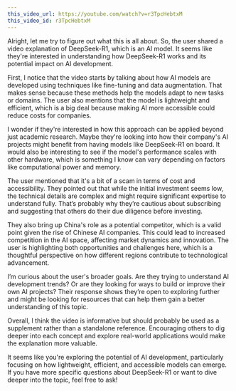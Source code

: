 ```yaml
---
this_video_url: https://youtube.com/watch?v=r3TpcHebtxM
this_video_id: r3TpcHebtxM
---
```

<think>
Alright, let me try to figure out what this is all about. So, the user shared a video explanation of DeepSeek-R1, which is an AI model. It seems like they're interested in understanding how DeepSeek-R1 works and its potential impact on AI development.

First, I notice that the video starts by talking about how AI models are developed using techniques like fine-tuning and data augmentation. That makes sense because these methods help the models adapt to new tasks or domains. The user also mentions that the model is lightweight and efficient, which is a big deal because making AI more accessible could reduce costs for companies.

I wonder if they're interested in how this approach can be applied beyond just academic research. Maybe they're looking into how their company's AI projects might benefit from having models like DeepSeek-R1 on board. It would also be interesting to see if the model's performance scales with other hardware, which is something I know can vary depending on factors like computational power and memory.

The user mentioned that it's a bit of a scam in terms of cost and accessibility. They pointed out that while the initial investment seems low, the technical details are complex and might require significant expertise to understand fully. That’s probably why they’re cautious about subscribing and suggesting that others do their due diligence before investing.

They also bring up China's role as a potential competitor, which is a valid point given the rise of Chinese AI companies. This could lead to increased competition in the AI space, affecting market dynamics and innovation. The user is highlighting both opportunities and challenges here, which is a thoughtful perspective on how different regions contribute to technological advancement.

I’m curious about the user's broader goals. Are they trying to understand AI development trends? Or are they looking for ways to build or improve their own AI projects? Their response shows they’re open to exploring further and might be looking for resources that can help them gain a better understanding of this topic.

Overall, I think the video is informative but should probably be used as a supplement rather than a standalone reference. Encouraging others to dig deeper into each concept and explore real-world applications would make the explanation more valuable.
</think>

It seems like you're exploring the potential of AI development, particularly focusing on how lightweight, efficient, and accessible models can emerge. If you have more specific questions about DeepSeek-R1 or want to dive deeper into the topic, feel free to ask!
